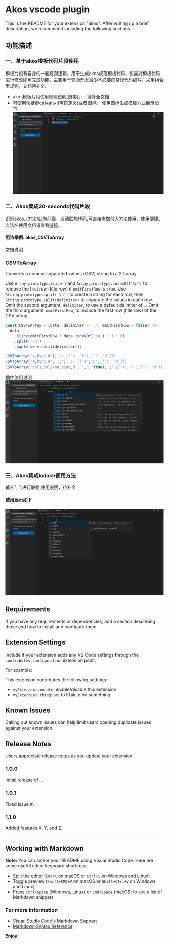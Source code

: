 # Akos vscode plugin 

This is the README for your extension "akos". After writing up a brief description, we recommend including the following sections.

## 功能描述
### 一、基于akos模板代码片段使用
模板片段有自身的一套规则逻辑，用于生成akos规范模板代码，仅需对模板代码进行修改即可完成功能，主要用于辅助开发减少不必要的常规代码编写，采用组合型规则，文档待补全.
- akos模板片段使用规则说明[链接]。--待补全文档
- 可使用快捷键ctrl+alt+l(可自定义)或者图标。
使用图标生成模板方式展示如下:
![用法举例](./assets/akos_init_app.gif)

### 二、Akos集成30-seconds代码片段
识别akos_{方法名}为前缀，自动联想代码,可直接当做引入方法使用，使用便捷。方法名使用文档请查看[链接](./assets/doc/method.md).
#### 用法举例: akos_CSVToArray
文档说明
### CSVToArray

Converts a comma-separated values (CSV) string to a 2D array.

Use `Array.prototype.slice()` and `Array.prototype.indexOf('\n')` to remove the first row (title row) if `omitFirstRow` is `true`.
Use `String.prototype.split('\n')` to create a string for each row, then `String.prototype.split(delimiter)` to separate the values in each row.
Omit the second argument, `delimiter`, to use a default delimiter of `,`.
Omit the third argument, `omitFirstRow`, to include the first row (title row) of the CSV string.

```js
const CSVToArray = (data, delimiter = ',', omitFirstRow = false) =>
  data
    .slice(omitFirstRow ? data.indexOf('\n') + 1 : 0)
    .split('\n')
    .map(v => v.split(delimiter));
```

```js
CSVToArray('a,b\nc,d'); // [['a','b'],['c','d']];
CSVToArray('a;b\nc;d', ';'); // [['a','b'],['c','d']];
CSVToArray('col1,col2\na,b\nc,d', ',', true); // [['a','b'],['c','d']];
```
插件使用说明
![用法举例](./assets/akos_CSVToArray.gif)

### 三、Akos集成lodash使用方法
输入"_.",进行联想,使用说明，待补全
#### 使用展示如下
![用法举例](./assets/lodash.gif)
## Requirements

If you have any requirements or dependencies, add a section describing those and how to install and configure them.

## Extension Settings

Include if your extension adds any VS Code settings through the `contributes.configuration` extension point.

For example:

This extension contributes the following settings:

* `myExtension.enable`: enable/disable this extension
* `myExtension.thing`: set to `blah` to do something

## Known Issues

Calling out known issues can help limit users opening duplicate issues against your extension.

## Release Notes

Users appreciate release notes as you update your extension.

### 1.0.0

Initial release of ...

### 1.0.1

Fixed issue #.

### 1.1.0

Added features X, Y, and Z.

-----------------------------------------------------------------------------------------------------------

## Working with Markdown

**Note:** You can author your README using Visual Studio Code.  Here are some useful editor keyboard shortcuts:

* Split the editor (`Cmd+\` on macOS or `Ctrl+\` on Windows and Linux)
* Toggle preview (`Shift+CMD+V` on macOS or `Shift+Ctrl+V` on Windows and Linux)
* Press `Ctrl+Space` (Windows, Linux) or `Cmd+Space` (macOS) to see a list of Markdown snippets

### For more information

* [Visual Studio Code's Markdown Support](http://code.visualstudio.com/docs/languages/markdown)
* [Markdown Syntax Reference](https://help.github.com/articles/markdown-basics/)

**Enjoy!**
